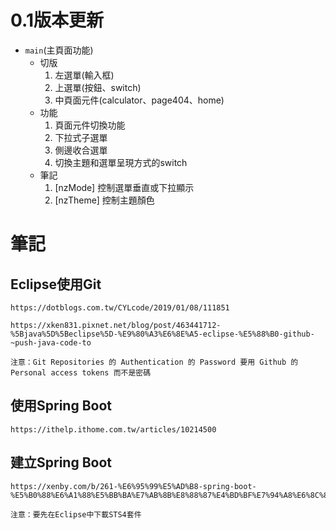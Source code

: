 # 0.1版本更新  
* `main`(主頁面功能)  
  	* 切版  
 		1.  左選單(輸入框)  
        2.  上選單(按鈕、switch)  
        3.  中頁面元件(calculator、page404、home)  
    * 功能  
        1.  頁面元件切換功能  
        2.  下拉式子選單  
   	    3.  側邊收合選單  
       	4.  切換主題和選單呈現方式的switch  
    * 筆記  
  		1.  [nzMode] 控制選單垂直或下拉顯示  
   		2.  [nzTheme] 控制主題顏色  
   		
# 筆記  

## Eclipse使用Git  

	https://dotblogs.com.tw/CYLcode/2019/01/08/111851    
	  
	https://xken831.pixnet.net/blog/post/463441712-%5Bjava%5D%5Beclipse%5D-%E9%80%A3%E6%8E%A5-eclipse-%E5%88%B0-github-~push-java-code-to    
	  
	注意：Git Repositories 的 Authentication 的 Password 要用 Github 的 Personal access tokens 而不是密碼
	  
## 使用Spring Boot  

	https://ithelp.ithome.com.tw/articles/10214500  
	    
## 建立Spring Boot  
  
	https://xenby.com/b/261-%E6%95%99%E5%AD%B8-spring-boot-%E5%B0%88%E6%A1%88%E5%BB%BA%E7%AB%8B%E8%88%87%E4%BD%BF%E7%94%A8%E6%8C%87%E5%8D%97  
	
	注意：要先在Eclipse中下載STS4套件  
	